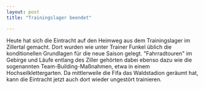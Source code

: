 ```yaml
---
layout: post
title: "Trainingslager beendet"

---
```


Heute hat sich die Eintracht auf den Heimweg aus dem Trainingslager im Zillertal gemacht. Dort wurden wie unter Trainer Funkel üblich die konditionellen Grundlagen für die neue Saison gelegt. "Fahrradtouren" im Gebirge und Läufe entlang des Ziller gehörten dabei ebenso dazu wie die sogenannten Team-Building-Maßnahmen, etwa in einem Hochseilklettergarten. Da mittlerweile die Fifa das Waldstadion geräumt hat, kann die Eintracht jetzt auch dort wieder ungestört trainieren.



